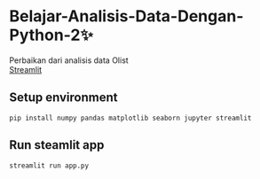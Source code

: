 # Belajar-Analisis-Data-Dengan-Python-2✨
Perbaikan dari analisis data Olist <br />
[Streamlit](https://mywqfsumxivbqt6nioagdx.streamlit.app/)
## Setup environment
```
pip install numpy pandas matplotlib seaborn jupyter streamlit 
```

## Run steamlit app
```
streamlit run app.py
```

